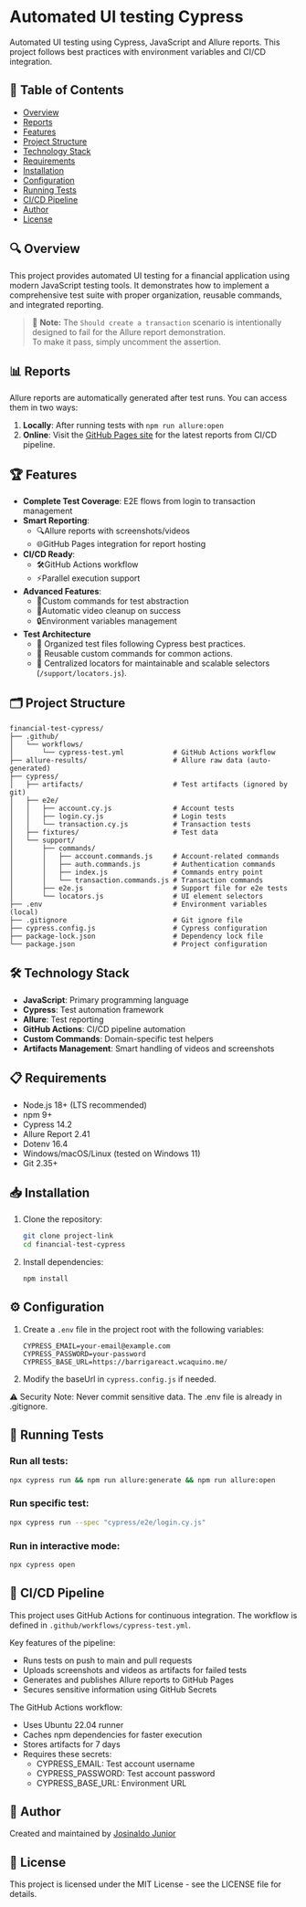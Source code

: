 # Automated UI testing Cypress
Automated UI testing using Cypress, JavaScript and Allure reports. This project follows best practices with environment variables and CI/CD integration.

## 📑 Table of Contents

- [Overview](#overview)
- [Reports](#reports)
- [Features](#features)
- [Project Structure](#project-structure)
- [Technology Stack](#technology-stack)
- [Requirements](#requirements)
- [Installation](#installation)
- [Configuration](#configuration)
- [Running Tests](#running-tests)
- [CI/CD Pipeline](#cicd-pipeline)
- [Author](#author)
- [License](#license)

## 🔍 Overview

This project provides automated UI testing for a financial application using modern JavaScript testing tools. It demonstrates how to implement a comprehensive test suite with proper organization, reusable commands, and integrated reporting.


> 🚨 **Note:** The `Should create a transaction` scenario is intentionally designed to fail for the Allure report demonstration.  
> To make it pass, simply uncomment the assertion.

## 📊 Reports

Allure reports are automatically generated after test runs. You can access them in two ways:

1. **Locally**: After running tests with `npm run allure:open`
2. **Online**: Visit the <a href="https://josinaldogjunior.github.io/cypress-automation-web/" target="_blank">GitHub Pages site</a> for the latest reports from CI/CD pipeline.



## 🏆 Features
- **Complete Test Coverage**: E2E flows from login to transaction management
- **Smart Reporting**:
  - 🔍Allure reports with screenshots/videos 
  - 🌐GitHub Pages integration for report hosting 
- **CI/CD Ready**:
  - 🛠️GitHub Actions workflow 
  - ⚡Parallel execution support 
- **Advanced Features**:
  - 🧩Custom commands for test abstraction 
  - 🧹Automatic video cleanup on success 
  - 🔒Environment variables management 
- **Test Architecture**
  - 📁 Organized test files following Cypress best practices.
  - 🧩 Reusable custom commands for common actions.
  - 📌 Centralized locators for maintainable and scalable selectors (`/support/locators.js`).

## 🗂️ Project Structure

```
financial-test-cypress/
├── .github/
│   └── workflows/
│       └── cypress-test.yml            # GitHub Actions workflow
├── allure-results/                     # Allure raw data (auto-generated) 
├── cypress/
│   ├── artifacts/                      # Test artifacts (ignored by git)
│   ├── e2e/
│   │   ├── account.cy.js               # Account tests
│   │   ├── login.cy.js                 # Login tests
│   │   └── transaction.cy.js           # Transaction tests
│   ├── fixtures/                       # Test data
│   └── support/
│       ├── commands/
│       │   ├── account.commands.js     # Account-related commands
│       │   ├── auth.commands.js        # Authentication commands
│       │   ├── index.js                # Commands entry point
│       │   └── transaction.commands.js # Transaction commands
│       ├── e2e.js                      # Support file for e2e tests
│       └── locators.js                 # UI element selectors
├── .env                                # Environment variables (local)
├── .gitignore                          # Git ignore file
├── cypress.config.js                   # Cypress configuration
├── package-lock.json                   # Dependency lock file
└── package.json                        # Project configuration
```

## 🛠️ Technology Stack

- **JavaScript**: Primary programming language
- **Cypress**: Test automation framework
- **Allure**: Test reporting
- **GitHub Actions**: CI/CD pipeline automation
- **Custom Commands**: Domain-specific test helpers
- **Artifacts Management**: Smart handling of videos and screenshots

## 📋 Requirements

- Node.js 18+ (LTS recommended)
- npm 9+
- Cypress 14.2
- Allure Report 2.41
- Dotenv 16.4
- Windows/macOS/Linux (tested on Windows 11)
- Git 2.35+

## 📥 Installation

1. Clone the repository:
   ```bash
   git clone project-link
   cd financial-test-cypress
   ```

2. Install dependencies:
   ```bash
   npm install
   ```

## ⚙️ Configuration

1. Create a `.env` file in the project root with the following variables:
   ```
   CYPRESS_EMAIL=your-email@example.com
   CYPRESS_PASSWORD=your-password
   CYPRESS_BASE_URL=https://barrigareact.wcaquino.me/
   ```

2. Modify the baseUrl in `cypress.config.js` if needed.

⚠️ Security Note: Never commit sensitive data. The .env file is already in .gitignore.

## 🚀 Running Tests

### Run all tests:
```bash
npx cypress run && npm run allure:generate && npm run allure:open
```

### Run specific test:
```bash
npx cypress run --spec "cypress/e2e/login.cy.js"
```

### Run in interactive mode:
```bash
npx cypress open
```

## 🔄 CI/CD Pipeline

This project uses GitHub Actions for continuous integration. The workflow is defined in `.github/workflows/cypress-test.yml`.

Key features of the pipeline:
- Runs tests on push to main and pull requests
- Uploads screenshots and videos as artifacts for failed tests
- Generates and publishes Allure reports to GitHub Pages
- Secures sensitive information using GitHub Secrets

The GitHub Actions workflow:

- Uses Ubuntu 22.04 runner
- Caches npm dependencies for faster execution
- Stores artifacts for 7 days
- Requires these secrets:
    - CYPRESS_EMAIL: Test account username
    - CYPRESS_PASSWORD: Test account password
    - CYPRESS_BASE_URL: Environment URL

## 👤 Author

Created and maintained by [Josinaldo Junior](https://github.com/josinaldogjunior)

## 📄 License

This project is licensed under the MIT License - see the LICENSE file for details.